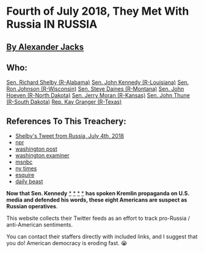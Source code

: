 # Fourth of July 2018, They Met With Russia IN RUSSIA
## [By Alexander Jacks](https://www.j4cks.com)

## Who:
[Sen. Richard Shelby (R-Alabama)](https://twitter.com/SenShelby)
[Sen. John Kennedy (R-Louisiana)](https://twitter.com/SenJohnKennedy)
[Sen. Ron Johnson (R-Wisconsin)](https://twitter.com/SenRonJohnson)
[Sen. Steve Daines (R-Montana)](https://twitter.com/SteveDaines)
[Sen. John Hoeven (R-North Dakota)](https://twitter.com/SenJohnHoeven)
[Sen. Jerry Moran (R-Kansas)](https://twitter.com/JerryMoran)
[Sen. John Thune (R-South Dakota)](https://twitter.com/SenJohnThune)
[Rep. Kay Granger (R-Texas)](https://twitter.com/RepKayGranger)

## References To This Treachery:
+ [Shelby's Tweet from Russia, July 4th, 2018](https://twitter.com/SenShelby/status/1014533611226320896)
+ [npr](https://www.npr.org/2018/07/06/626664156/gop-senators-spend-july-4-in-moscow)
+ [washington post](https://www.washingtonpost.com/opinions/eight-republicans-spent-july-4-in-russia-where-are-the-fireworks/2018/07/06/beae30be-812e-11e8-b658-4f4d2a1aeef1_story.html)
+ [washington examiner](https://www.washingtonexaminer.com/news/byron-york-what-really-happened-when-gop-senators-visited-moscow)
+ [msnbc](http://www.msnbc.com/rachel-maddow-show/seven-gop-lawmakers-make-misguided-trip-russia)
+ [ny times](https://www.nytimes.com/2018/07/10/us/politics/republican-senators-russia.html)
+ [esquire](https://www.esquire.com/news-politics/politics/a22063027/republican-senators-russia-4th-of-july/)
+ [daily beast](https://www.thedailybeast.com/gop-senators-tell-contradictory-stories-about-moscow-trip)

**Now that Sen. Kennedy** [*](https://abcnews.go.com/Politics/gop-senator-repeats-debunked-narrative-country-meddled-2016/story?id=67439913)
[*](https://www.washingtonpost.com/politics/2019/12/02/sen-john-kennedy-gop-alliance-with-russian-propaganda/)
[*](https://www.thedailybeast.com/gop-sen-john-kennedy-i-dont-know-if-russia-hacked-dnc-server-nor-do-any-of-us)
[*](https://www.theroot.com/the-race-for-trump-s-love-gop-sen-john-kennedy-is-clo-1840146521)
**has spoken Kremlin propaganda on U.S. media and defended his words,
these eight Americans are suspect as Russian operatives**.

This website collects their Twitter feeds as an effort to track pro-Russia / anti-American sentiments.

You can contact their staffers directly with included links, and I suggest that you do!
American democracy is eroding fast. 😭
